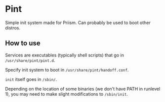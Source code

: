 # Pint
Simple init system made for Priism. Can probably be used to boot other distros.

## How to use
Services are executables (typically shell scripts) that go in `/usr/share/pint/pint.d`.

Specify init system to boot in `/usr/share/pint/handoff.conf`.

`init` itself goes in `/sbin/`.

Depending on the location of some binaries (we don't have PATH in runlevel 1), you may need to make slight modifications to `/sbin/init`.

